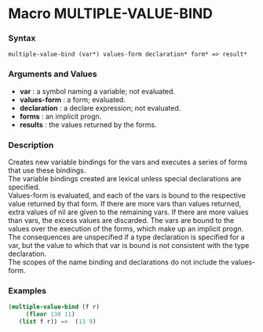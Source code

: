 <!-- Generated on 05/10/2020 by https://github.com/anto2oo/clhs-evolved -->

# Macro MULTIPLE-VALUE-BIND

### Syntax
`multiple-value-bind (var*) values-form declaration* form* => result*`  


### Arguments and Values
- **var** : a symbol naming a variable; not evaluated.   
- **values-form** : a form; evaluated.   
- **declaration** : a declare expression; not evaluated.   
- **forms** : an implicit progn.   
- **results** : the values returned by the forms.   


### Description
Creates new variable bindings for the vars and executes a series of forms that use these bindings.  
The variable bindings created are lexical unless special declarations are specified.  
Values-form is evaluated, and each of the vars is bound to the respective value returned by that form. If there are more vars than values returned, extra values of nil are given to the remaining vars. If there are more values than vars, the excess values are discarded. The vars are bound to the values over the execution of the forms, which make up an implicit progn. The consequences are unspecified if a type declaration is specified for a var, but the value to which that var is bound is not consistent with the type declaration.  
The scopes of the name binding and declarations do not include the values-form.



### Examples
```lisp 
(multiple-value-bind (f r) 
     (floor 130 11)
   (list f r)) =>  (11 9)
```
